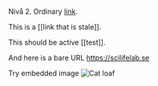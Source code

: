 Nivå 2. Ordinary [link](https://kraulis.se).

This is a [[link that is stale]].

This should be active [[test]].

And here is a bare URL https://scilifelab.se

Try embedded image ![Cat loaf](/file/subnote/cat-loaf)